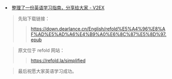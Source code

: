 <li><a href="https://www.v2ex.com/t/986241#reply0">整理了一份英语学习指南，分享给大家 - V2EX</a></li>

>先贴下载链接：
>> https://down.dearlance.cn/English/refold%E5%A4%96%E8%AF%AD%E5%AD%A6%E4%B9%A0%E6%8C%87%E5%8D%97.epub

>原文位于 refold 网站：
>> https://refold.la/simplified

>最后祝愿大家英语学习成功。

